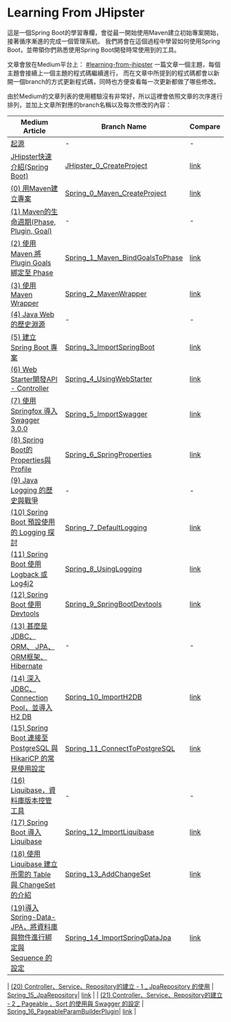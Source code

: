 # Learning From JHipster

這是一個Spring Boot的學習專欄，會從最一開始使用Maven建立初始專案開始，接著循序漸進的完成一個管理系統。
我們將會在這個過程中學習如何使用Spring Boot，並帶領你們熟悉使用Spring Boot開發時常使用到的工具。

文章會放在Medium平台上： [#learning-from-jhipster](https://medium.com/learning-from-jhipster)
一篇文章一個主題，每個主題會接續上一個主題的程式碼繼續進行，
而在文章中所提到的程式碼都會以新開一個branch的方式更新程式碼，同時也方便查看每一次更新都做了哪些修改。

由於Medium的文章列表的使用體驗沒有非常好，所以這裡會依照文章的次序進行排列，並加上文章所對應的branch名稱以及每次修改的內容：

| Medium Article | Branch Name | Compare |
| ------ | ------ | ------ |
| [起源](https://medium.com/learning-from-jhipster/%E8%B5%B7%E6%BA%90-10638422db6c) | - | - |
| [JHipster快速介紹(Spring Boot)](https://medium.com/learning-from-jhipster/jhipster%E5%BF%AB%E9%80%9F%E4%BB%8B%E7%B4%B9-spring-boot-4287f29087d0) | [JHipster_0_CreateProject](https://github.com/albert-hg/learning-from-jhipster/tree/JHipster_0_CreateProject) | [link](https://github.com/albert-hg/learning-from-jhipster/compare/master...JHipster_0_CreateProject) |
| [(0) 用Maven建立專案](https://medium.com/learning-from-jhipster/0-%E7%94%A8maven%E5%BB%BA%E7%AB%8B%E5%B0%88%E6%A1%88-1f504f9a712b) |[Spring_0_Maven_CreateProject](https://github.com/albert-hg/learning-from-jhipster/tree/Spring_0_Maven_CreateProject)| [link](https://github.com/albert-hg/learning-from-jhipster/compare/master...Spring_0_Maven_CreateProject) |
| [(1) Maven的生命週期(Phase, Plugin, Goal)](https://medium.com/learning-from-jhipster/1-maven%E7%9A%84%E7%94%9F%E5%91%BD%E9%80%B1%E6%9C%9F-phase-plugin-goal-d69a2591dc45) | - | - |
| [(2) 使用 Maven 將 Plugin Goals 綁定至 Phase](https://medium.com/learning-from-jhipster/2-%E5%B0%87-plugin-goals-%E7%B6%81%E5%AE%9A%E8%87%B3-phase-13c6b6b8d9bd) | [Spring_1_Maven_BindGoalsToPhase](https://github.com/albert-hg/learning-from-jhipster/tree/Spring_1_Maven_BindGoalsToPhase) | [link](https://github.com/albert-hg/learning-from-jhipster/compare/Spring_0_Maven_CreateProject...Spring_1_Maven_BindGoalsToPhase) |
| [(3) 使用 Maven Wrapper](https://medium.com/learning-from-jhipster/3-%E4%BD%BF%E7%94%A8-maven-wrapper-f4b7e460278) | [Spring_2_MavenWrapper](https://github.com/albert-hg/learning-from-jhipster/tree/Spring_2_MavenWrapper)| [link](https://github.com/albert-hg/learning-from-jhipster/compare/Spring_1_Maven_BindGoalsToPhase...Spring_2_MavenWrapper) |
| [(4) Java Web 的歷史淵源](https://medium.com/learning-from-jhipster/4-java-web-%E7%9A%84%E6%AD%B7%E5%8F%B2%E6%B7%B5%E6%BA%90-2e324135c808) | - | - |
| [(5) 建立 Spring Boot 專案](https://medium.com/learning-from-jhipster/5-%E5%BB%BA%E7%AB%8B-spring-boot-%E5%B0%88%E6%A1%88-e7291a050ea1) | [Spring_3_ImportSpringBoot](https://github.com/albert-hg/learning-from-jhipster/tree/Spring_3_ImportSpringBoot)| [link](https://github.com/albert-hg/learning-from-jhipster/compare/Spring_2_MavenWrapper...Spring_3_ImportSpringBoot) |
| [(6) Web Starter開發API - Controller](https://medium.com/learning-from-jhipster/6-web-starter%E9%96%8B%E7%99%BCapi-controller-2c0e46cac7ed) | [Spring_4_UsingWebStarter](https://github.com/albert-hg/learning-from-jhipster/tree/Spring_4_UsingWebStarter)| [link](https://github.com/albert-hg/learning-from-jhipster/compare/Spring_3_ImportSpringBoot...Spring_4_UsingWebStarter) |
| [(7) 使用 Springfox 導入Swagger 3.0.0](https://medium.com/learning-from-jhipster/7-%E4%BD%BF%E7%94%A8-springfox-%E5%B0%8E%E5%85%A5swagger-3-0-0-e1067cb1c565) | [Spring_5_ImportSwagger](https://github.com/albert-hg/learning-from-jhipster/tree/Spring_5_ImportSwagger)| [link](https://github.com/albert-hg/learning-from-jhipster/compare/Spring_4_UsingWebStarter...Spring_5_ImportSwagger) |
| [(8) Spring Boot的Properties與Profile](https://medium.com/learning-from-jhipster/8-spring-boot%E7%9A%84properties%E8%88%87profile-8cab3cd06856) | [Spring_6_SpringProperties](https://github.com/albert-hg/learning-from-jhipster/tree/Spring_6_SpringProperties)| [link](https://github.com/albert-hg/learning-from-jhipster/compare/Spring_5_ImportSwagger...Spring_6_SpringProperties) |
| [(9) Java Logging 的歷史與戰爭](https://medium.com/learning-from-jhipster/9-java-logging-%E7%9A%84%E6%AD%B7%E5%8F%B2%E8%88%87%E6%88%B0%E7%88%AD-e18150540d29) | - | - |
| [(10) Spring Boot 預設使用的 Logging 探討](https://medium.com/learning-from-jhipster/10-spring-boot-%E9%A0%90%E8%A8%AD%E4%BD%BF%E7%94%A8%E7%9A%84-logging-%E6%8E%A2%E8%A8%8E-8cb7a9738484) | [Spring_7_DefaultLogging](https://github.com/albert-hg/learning-from-jhipster/tree/Spring_7_DefaultLogging)| [link](https://github.com/albert-hg/learning-from-jhipster/compare/Spring_6_SpringProperties...Spring_7_DefaultLogging) |
| [(11) Spring Boot 使用 Logback 或 Log4j2](https://medium.com/learning-from-jhipster/11-spring-boot-%E4%BD%BF%E7%94%A8-logback-%E6%88%96-log4j2-e655b320a2c8) | [Spring_8_UsingLogging](https://github.com/albert-hg/learning-from-jhipster/tree/Spring_8_UsingLogging)| [link](https://github.com/albert-hg/learning-from-jhipster/compare/Spring_7_DefaultLogging...Spring_8_UsingLogging?diff=split) |
| [(12) Spring Boot 使用 Devtools](https://medium.com/learning-from-jhipster/12-spring-boot-%E4%BD%BF%E7%94%A8-devtools-ece4df0de531) | [Spring_9_SpringBootDevtools](https://github.com/albert-hg/learning-from-jhipster/tree/Spring_9_SpringBootDevtools)| [link](https://github.com/albert-hg/learning-from-jhipster/compare/Spring_8_UsingLogging...Spring_9_SpringBootDevtools) |
| [(13) 甚麼是 JDBC、ORM、 JPA、ORM框架、Hibernate](https://medium.com/learning-from-jhipster/13-%E7%94%9A%E9%BA%BC%E6%98%AF-jdbc-orm-jpa-orm%E6%A1%86%E6%9E%B6-hibernate-c762a8c5e112) | - | - |
| [(14) 深入 JDBC、Connection Pool，並導入 H2 DB](https://medium.com/learning-from-jhipster/14-%E6%B7%B1%E5%85%A5-jdbc-connection-pool-%E4%B8%A6%E5%B0%8E%E5%85%A5-h2-db-939adee9c50) | [Spring_10_ImportH2DB](https://github.com/albert-hg/learning-from-jhipster/tree/Spring_10_ImportH2DB)| [link](https://github.com/albert-hg/learning-from-jhipster/compare/Spring_9_SpringBootDevtools...Spring_10_ImportH2DB) |
| [(15) Spring Boot 連接至 PostgreSQL 與 HikariCP 的常見使用設定](https://medium.com/learning-from-jhipster/15-spring-boot-%E9%80%A3%E6%8E%A5%E8%87%B3-postgresql-%E8%88%87-hikaricp-%E7%9A%84%E5%B8%B8%E8%A6%8B%E4%BD%BF%E7%94%A8%E8%A8%AD%E5%AE%9A-546bba379c8e) | [Spring_11_ConnectToPostgreSQL](https://github.com/albert-hg/learning-from-jhipster/tree/Spring_11_ConnectToPostgreSQL)| [link](https://github.com/albert-hg/learning-from-jhipster/compare/Spring_10_ImportH2DB...Spring_11_ConnectToPostgreSQL) |
| [(16) Liquibase，資料庫版本控管工具](https://medium.com/learning-from-jhipster/16-liquibase-%E8%B3%87%E6%96%99%E5%BA%AB%E7%89%88%E6%9C%AC%E6%8E%A7%E7%AE%A1%E5%B7%A5%E5%85%B7-29b40454754a) | - | - |
| [(17) Spring Boot 導入 Liquibase](https://medium.com/learning-from-jhipster/17-spring-boot-%E5%B0%8E%E5%85%A5-liquibase-c00bc6c481db) | [Spring_12_ImportLiquibase](https://github.com/albert-hg/learning-from-jhipster/tree/Spring_12_ImportLiquibase)| [link](https://github.com/albert-hg/learning-from-jhipster/compare/Spring_11_ConnectToPostgreSQL...Spring_12_ImportLiquibase) |
| [(18) 使用 Liquibase 建立所需的 Table 與 ChangeSet 的介紹](https://medium.com/learning-from-jhipster/18-%E9%80%8F%E9%81%8E-liquibase-%E6%93%8D%E4%BD%9C%E8%B3%87%E6%96%99%E5%BA%AB%E4%BB%A5%E5%8F%8A%E5%BB%BA%E7%AB%8B%E6%89%80%E9%9C%80%E7%9A%84-table-changeset%E7%9A%84%E4%BB%8B%E7%B4%B9-fb7120bb2306) | [Spring_13_AddChangeSet](https://github.com/albert-hg/learning-from-jhipster/tree/Spring_13_AddChangeSet)| [link](https://github.com/albert-hg/learning-from-jhipster/compare/Spring_12_ImportLiquibase...Spring_13_AddChangeSet) |
| [(19)導入Spring-Data-JPA，將資料庫與物件進行綁定與 Sequence 的設定](https://medium.com/learning-from-jhipster/19-%E5%B0%8E%E5%85%A5spring-data-jpa-%E5%B0%87%E8%B3%87%E6%96%99%E5%BA%AB%E8%88%87%E7%89%A9%E4%BB%B6%E9%80%B2%E8%A1%8C%E7%B6%81%E5%AE%9A%E8%88%87-sequence-%E7%9A%84%E8%A8%AD%E5%AE%9A-d96724c03458) | [Spring_14_ImportSpringDataJpa](https://github.com/albert-hg/learning-from-jhipster/tree/Spring_14_ImportSpringDataJpa)| [link](https://github.com/albert-hg/learning-from-jhipster/compare/Spring_13_AddChangeSet...Spring_14_ImportSpringDataJpa) |

| [(20) Controller、Service、Repository的建立 - 1 _ JpaRepository 的使用](https://medium.com/learning-from-jhipster/20-controller-service-repository%E7%9A%84%E5%BB%BA%E7%AB%8B-1-jparepository-%E7%9A%84%E4%BD%BF%E7%94%A8-6606de7c9d41) | [Spring_15_JpaRepository](https://github.com/albert-hg/learning-from-jhipster/tree/Spring_15_JpaRepository)| [link](https://github.com/albert-hg/learning-from-jhipster/compare/Spring_14_ImportSpringDataJpa...Spring_15_JpaRepository) |
| [(21) Controller、Service、Repository的建立 - 2 _ Pageable 、Sort 的使用與 Swagger 的設定](https://medium.com/learning-from-jhipster/21-controller-service-repository%E7%9A%84%E5%BB%BA%E7%AB%8B-2-pageable-sort-%E7%9A%84%E4%BD%BF%E7%94%A8%E8%88%87-swagger-%E7%9A%84%E8%A8%AD%E5%AE%9A-f3dc2a1b772d) | [Spring_16_PageableParamBuilderPlugin](https://github.com/albert-hg/learning-from-jhipster/tree/Spring_16_PageableParamBuilderPlugin)| [link](https://github.com/albert-hg/learning-from-jhipster/compare/Spring_15_JpaRepository...Spring_16_PageableParamBuilderPlugin) |
<!--| [ArticleName](link) | [BranchName](link)| [link](compareLink) |-->

